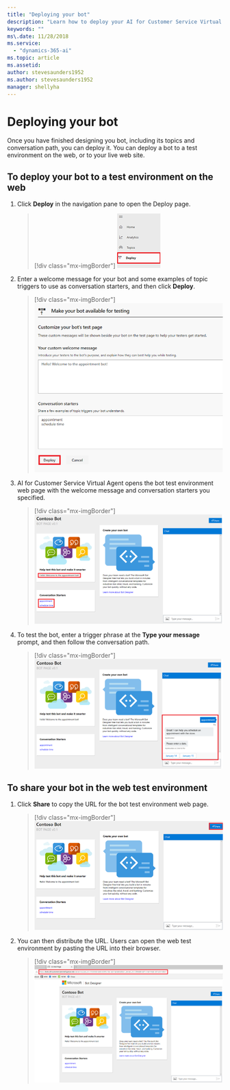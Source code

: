 ```yaml
---
title: "Deploying your bot"
description: "Learn how to deploy your AI for Customer Service Virtual Agent bot."
keywords: ""
ms\.date: 11/28/2018
ms.service:
  - "dynamics-365-ai"
ms.topic: article
ms.assetid: 
author: stevesaunders1952
ms.author: stevesaunders1952
manager: shellyha
---
```


# Deploying your bot

Once you have finished designing you bot, including its topics and conversation path, you can deploy it. You can deploy a bot to a test environment on the web, or to your live web site.

## To deploy your bot to a test environment on the web

1. Click **Deploy** in the navigation pane to open the Deploy page.

   > [!div class="mx-imgBorder"]
   > ![Open Deploy page](media/deploy-bot-1.png)

2. Enter a welcome message for your bot and some examples of topic triggers to use as conversation starters, and then click **Deploy**.

   > [!div class="mx-imgBorder"]
   > ![Deploy bot](media/deploy-bot-2.png)

3. AI for Customer Service Virtual Agent opens the bot test environment web page with the welcome message and conversation starters you specified.

   > [!div class="mx-imgBorder"]
   > ![Open test page](media/deploy-bot-3.png)

4. To test the bot, enter a trigger phrase at the **Type your message** prompt, and then follow the conversation path.

   > [!div class="mx-imgBorder"]
   > ![Test bot](media/deploy-bot-4.png)

## To share your bot in the web test environment

1. Click **Share** to copy the URL for the bot test environment web page.

   > [!div class="mx-imgBorder"]
   > ![Share bot](media/deploy-bot-5.png)

2. You can then distribute the URL. Users can open the web test environment by pasting the URL into their browser.

   > [!div class="mx-imgBorder"]
   > ![Distribute URL](media/deploy-bot-6.png)
